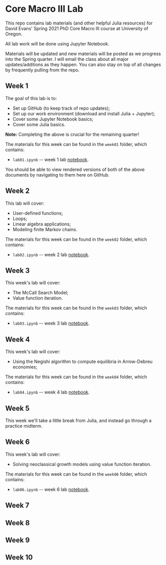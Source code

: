 # Core Macro III Lab

This repo contains lab materials (and other helpful Julia resources) for David Evans' Spring 2021 PhD Core Macro III course at University of Oregon.

All lab work will be done using Jupyter Notebook.

Materials will be updated and new materials will be posted as we progress into the Spring quarter. I will email the class about all major updates/additions as they happen. You can also stay on top of all changes by frequently pulling from the repo. 

## Week 1

The goal of this lab is to:
- Set up GitHub (to keep track of repo updates);
- Set up our work environment (download and install Julia + Jupyter);
- Cover some Jupyter Notebook basics;
- Cover some Julia basics.

**Note:** Completing the above is crucial for the remaining quarter!

The materials for this week can be found in the `week01` folder, which contains:
- `lab01.ipynb` -- week 1 lab [notebook](https://nbviewer.jupyter.org/github/gionikola/spring2021_core_macro_lab/blob/main/week01/lab01.ipynb).

You should be able to view rendered versions of both of the above documents by navigating to them here on GitHub.

## Week 2

This lab will cover:
- User-defined functions;
- Loops;
- Linear algebra applications;
- Modeling finite Markov chains.

The materials for this week can be found in the `week02` folder, which contains:
- `lab02.ipynb` -- week 2 lab [notebook](https://nbviewer.jupyter.org/github/gionikola/spring2021_core_macro_lab/blob/main/week02/lab02.ipynb). 

## Week 3

This week's lab will cover:
- The McCall Search Model;
- Value function iteration.

The materials for this week can be found in the `week03` folder, which contains:
- `lab03.ipynb` -- week 3 lab [notebook](https://nbviewer.jupyter.org/github/gionikola/spring2021_core_macro_lab/blob/main/week03/lab03.ipynb).

## Week 4

This week's lab will cover:
- Using the Negishi algorithm to compute equilibria in Arrow-Debreu economies;

The materials for this week can be found in the `week04` folder, which contains:
- `lab04.ipynb` -- week 4 lab [notebook](https://nbviewer.jupyter.org/github/gionikola/spring2021_core_macro_lab/blob/main/week04/lab04.ipynb).

## Week 5

This week we'll take a little break from Julia, and instead go through a practice midterm.

## Week 6

This week's lab will cover:
- Solving neoclassical growth models using value function iteration.

The materials for this week can be found in the `week06` folder, which contains:
- `lab06.ipynb` -- week 6 lab [notebook](https://nbviewer.jupyter.org/github/gionikola/spring2021_core_macro_lab/blob/main/week06/lab06.ipynb).

## Week 7

## Week 8

## Week 9

## Week 10
